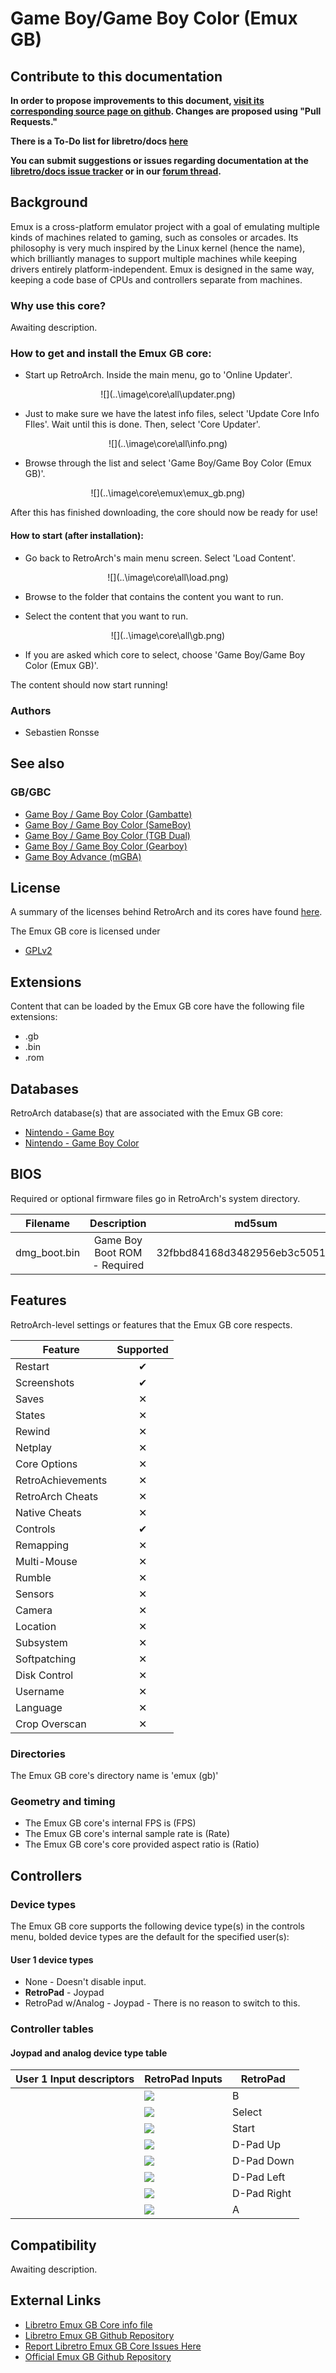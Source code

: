 # Game Boy/Game Boy Color (Emux GB)

## Contribute to this documentation

**In order to propose improvements to this document, [visit its corresponding source page on github](https://github.com/libretro/docs/tree/master/docs/library/emux_gb.md). Changes are proposed using "Pull Requests."**

**There is a To-Do list for libretro/docs [here](https://docs.libretro.com/docguide/todo/)**

**You can submit suggestions or issues regarding documentation at the [libretro/docs issue tracker](https://github.com/libretro/docs/issues) or in our [forum thread](https://forums.libretro.com/t/wip-adding-pages-to-documentation-site/10078/).**

## Background

Emux is a cross-platform emulator project with a goal of emulating multiple kinds of machines related to gaming, such as consoles or arcades. Its philosophy is very much inspired by the Linux kernel (hence the name), which brilliantly manages to support multiple machines while keeping drivers entirely platform-independent. Emux is designed in the same way, keeping a code base of CPUs and controllers separate from machines.

### Why use this core?

Awaiting description.

### How to get and install the Emux GB core:

- Start up RetroArch. Inside the main menu, go to 'Online Updater'.

<center> ![](..\image\core\all\updater.png) </center>

- Just to make sure we have the latest info files, select 'Update Core Info FIles'. Wait until this is done. Then, select 'Core Updater'.

<center> ![](..\image\core\all\info.png) </center>

- Browse through the list and select 'Game Boy/Game Boy Color (Emux GB)'.

<center> ![](..\image\core\emux\emux_gb.png) </center>

After this has finished downloading, the core should now be ready for use!

#### How to start (after installation):

- Go back to RetroArch's main menu screen. Select 'Load Content'.

<center> ![](..\image\core\all\load.png) </center>

- Browse to the folder that contains the content you want to run.

- Select the content that you want to run.

<center> ![](..\image\core\all\gb.png) </center>

- If you are asked which core to select, choose 'Game Boy/Game Boy Color (Emux GB)'.

The content should now start running!

### Authors

- Sebastien Ronsse

## See also

### GB/GBC

- [Game Boy / Game Boy Color (Gambatte)](https://docs.libretro.com/library/gambatte/)
- [Game Boy / Game Boy Color (SameBoy)](https://docs.libretro.com/library/sameboy/)
- [Game Boy / Game Boy Color (TGB Dual)](https://docs.libretro.com/library/tgb_dual/)
- [Game Boy / Game Boy Color (Gearboy)](https://docs.libretro.com/library/gearboy/)
- [Game Boy Advance (mGBA)](https://docs.libretro.com/library/mgba/)

## License

A summary of the licenses behind RetroArch and its cores have found [here](https://docs.libretro.com/tech/licenses/).

The Emux GB core is licensed under

- [GPLv2](https://github.com/libretro/emux/blob/master/COPYING)

## Extensions

Content that can be loaded by the Emux GB core have the following file extensions:

- .gb
- .bin
- .rom

## Databases

RetroArch database(s) that are associated with the Emux GB core:

- [Nintendo - Game Boy](https://github.com/libretro/libretro-database/blob/master/rdb/Nintendo%20-%20Game%20Boy.rdb)
- [Nintendo - Game Boy Color](https://github.com/libretro/libretro-database/blob/master/rdb/Nintendo%20-%20Game%20Boy%20Color.rdb)

## BIOS

Required or optional firmware files go in RetroArch's system directory.

|   Filename    |    Description                 |              md5sum              |
|:-------------:|:------------------------------:|:--------------------------------:|
| dmg_boot.bin   | Game Boy Boot ROM - Required   | 32fbbd84168d3482956eb3c5051637f5 |

## Features

RetroArch-level settings or features that the Emux GB core respects.

| Feature           | Supported |
|-------------------|:---------:|
| Restart           | ✔         |
| Screenshots       | ✔         |
| Saves             | ✕         |
| States            | ✕         |
| Rewind            | ✕         |
| Netplay           | ✕         |
| Core Options      | ✕         |
| RetroAchievements | ✕         |
| RetroArch Cheats  | ✕         |
| Native Cheats     | ✕         |
| Controls          | ✔         |
| Remapping         | ✕         |
| Multi-Mouse       | ✕         |
| Rumble            | ✕         |
| Sensors           | ✕         |
| Camera            | ✕         |
| Location          | ✕         |
| Subsystem         | ✕         |
| Softpatching      | ✕         |
| Disk Control      | ✕         |
| Username          | ✕         |
| Language          | ✕         |
| Crop Overscan     | ✕         |

### Directories

The Emux GB core's directory name is 'emux (gb)'

### Geometry and timing

- The Emux GB core's internal FPS is (FPS)
- The Emux GB core's internal sample rate is (Rate)
- The Emux GB core's core provided aspect ratio is (Ratio)

## Controllers

### Device types

The Emux GB core supports the following device type(s) in the controls menu, bolded device types are the default for the specified user(s):

#### User 1 device types

- None - Doesn't disable input.
- **RetroPad** - Joypad
- RetroPad w/Analog - Joypad - There is no reason to switch to this.

### Controller tables

#### Joypad and analog device type table

| User 1 Input descriptors      | RetroPad Inputs                              | RetroPad           |
|-------------------------------|----------------------------------------------|--------------------|
|                               | ![](../image/retropad/retro_b.png)       | B                  |
|                               | ![](../image/retropad/retro_select.png)        | Select             |
|                               | ![](../image/retropad/retro_start.png)         | Start              |
|                               | ![](../image/retropad/retro_dpad_up.png)       | D-Pad Up           |
|                               | ![](../image/retropad/retro_dpad_down.png)     | D-Pad Down         |
|                               | ![](../image/retropad/retro_dpad_left.png)     | D-Pad Left         |
|                               | ![](../image/retropad/retro_dpad_right.png)    | D-Pad Right        |
|                               | ![](../image/retropad/retro_a.png)       | A                  |

## Compatibility

Awaiting description.

## External Links

- [Libretro Emux GB Core info file](https://github.com/libretro/libretro-super/blob/master/dist/info/emux_gb_libretro.info)
- [Libretro Emux GB Github Repository](https://github.com/libretro/emux)
- [Report Libretro Emux GB Core Issues Here](https://github.com/libretro/libretro-meta/issues)
- [Official Emux GB Github Repository](https://github.com/sronsse/emux)
